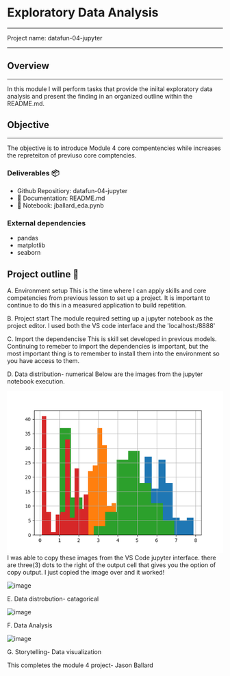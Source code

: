  # Exploratory Data Analysis
______________________________________________________________
Project name: datafun-04-jupyter
___________________________________________________________
## Overview
____________________________________________________________
 In this module I will perform tasks that provide the iniital exploratory data analysis and present the finding in an organized outline within the README.md. 

## Objective
_____________________________________________________
 The objective is to introduce Module 4 core compentencies while increases the repreteiton of previuso core comptencies.


### Deliverables 📦
* Github Repositiory: datafun-04-jupyter
* 📰 Documentation: README.md
* 📔 Notebook: jballard_eda.pynb

### External dependencies
- pandas
- matplotlib
- seaborn
  
## Project outline 📝
   A. Environment setup
   This is the time where I can apply skills and core competencies from previous lesson to set up a project.  It is important to continue to do this in a measured application to build repetition.  

   B. Project start
   The module required setting up a jupyter notebook as the project editor.  I used both the VS code interface and the 'localhost:/8888'

   C. Import the dependencise
   This is skill set developed in previous models. Continuing to remeber to import the dependencies is important, but the most important thing is to remember to install them into the environment so you have access to them.
   
   D. Data distribution- numerical
   Below are the images from the jupyter notebook execution.
    
   ![image](images/histogram.png
)
   I was able to copy these images from the VS Code jupyter interface.  there are three(3) dots to the right of the output cell that gives you the option of copy output.   I just copied the image over and it worked!
   
   ![image](https://github.com/JBtallgrass/datafun-04-jupyter/assets/106720990/6579ca24-53cb-44b9-8559-80635b777dd4)
    
   E. Data distrobution- catagorical
    
   ![image](https://github.com/JBtallgrass/datafun-04-jupyter/assets/106720990/e70969c0-8562-4b01-8f93-2ab1fba9b581)
  
   F. Data Analysis

   ![image](https://github.com/JBtallgrass/datafun-04-jupyter/assets/106720990/188fdcd9-4353-4cd8-93ac-52fe5031b0a4)

    
   G. Storytelling- Data visualization

 
This completes the module 4 project- Jason Ballard 
